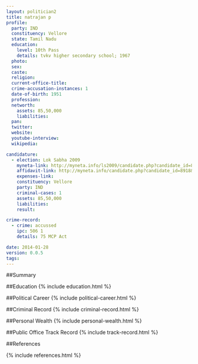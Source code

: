 ```yaml
---
layout: politician2
title: natrajan p
profile: 
  party: IND
  constituency: Vellore
  state: Tamil Nadu
  education: 
    level: 10th Pass
    details: tvkv higher secondary school; 1967
  photo: 
  sex: 
  caste: 
  religion: 
  current-office-title: 
  crime-accusation-instances: 1
  date-of-birth: 1951
  profession: 
  networth: 
    assets: 85,50,000
    liabilities: 
  pan: 
  twitter: 
  website: 
  youtube-interview: 
  wikipedia: 

candidature: 
  - election: Lok Sabha 2009
    myneta-link: http://myneta.info/ls2009/candidate.php?candidate_id=8918
    affidavit-link: http://myneta.info/candidate.php?candidate_id=8918&scan=original
    expenses-link: 
    constituency: Vellore 
    party: IND
    criminal-cases: 1
    assets: 85,50,000
    liabilities: 
    result:  

crime-record: 
  - crime: accussed
    ipc: 506 1
    details: 75 MCP Act 

date: 2014-01-28
version: 0.0.5
tags: 
---
```

##Summary


##Education
{% include education.html %}


##Political Career
{% include political-career.html %}


##Criminal Record
{% include criminal-record.html %}


##Personal Wealth
{% include personal-wealth.html %}


##Public Office Track Record
{% include track-record.html %}


##References


{% include references.html %}